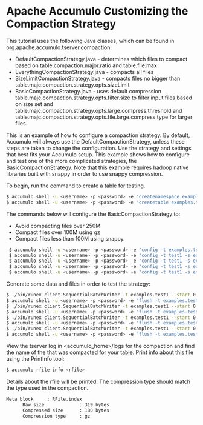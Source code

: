 <!--
Licensed to the Apache Software Foundation (ASF) under one or more
contributor license agreements.  See the NOTICE file distributed with
this work for additional information regarding copyright ownership.
The ASF licenses this file to You under the Apache License, Version 2.0
(the "License"); you may not use this file except in compliance with
the License.  You may obtain a copy of the License at

    http://www.apache.org/licenses/LICENSE-2.0

Unless required by applicable law or agreed to in writing, software
distributed under the License is distributed on an "AS IS" BASIS,
WITHOUT WARRANTIES OR CONDITIONS OF ANY KIND, either express or implied.
See the License for the specific language governing permissions and
limitations under the License.
-->
# Apache Accumulo Customizing the Compaction Strategy

This tutorial uses the following Java classes, which can be found in org.apache.accumulo.tserver.compaction: 

 * DefaultCompactionStrategy.java - determines which files to compact based on table.compaction.major.ratio and table.file.max
 * EverythingCompactionStrategy.java - compacts all files
 * SizeLimitCompactionStrategy.java - compacts files no bigger than table.majc.compaction.strategy.opts.sizeLimit
 * BasicCompactionStrategy.java - uses default compression table.majc.compaction.strategy.opts.filter.size to filter input 
                                  files based on size set and table.majc.compaction.strategy.opts.large.compress.threshold
                                  and table.majc.compaction.strategy.opts.file.large.compress.type for larger files.                            
                                  

This is an example of how to configure a compaction strategy. By default, Accumulo will always use the DefaultCompactionStrategy, unless 
these steps are taken to change the configuration.  Use the strategy and settings that best fits your Accumulo setup. This example shows
how to configure and test one of the more complicated strategies, the BasicCompactionStrategy. Note that this example requires hadoop
native libraries built with snappy in order to use snappy compression.

To begin, run the command to create a table for testing.

```bash
$ accumulo shell -u <username> -p <password> -e "createnamespace examples"
$ accumulo shell -u <username> -p <password> -e "createtable examples.test1"
```

The commands below will configure the BasicCompactionStrategy to:
 - Avoid compacting files over 250M
 - Compact files over 100M using gz
 - Compact files less than 100M using snappy.
 
```bash
 $ accumulo shell -u <username> -p <password> -e "config -t examples.test1 -s table.file.compress.type=snappy"
 $ accumulo shell -u <username> -p <password> -e "config -t test1 -s examples.table.majc.compaction.strategy=org.apache.accumulo.tserver.compaction.strategies.BasicCompactionStrategy"
 $ accumulo shell -u <username> -p <password> -e "config -t test1 -s examples.table.majc.compaction.strategy.opts.filter.size=250M"
 $ accumulo shell -u <username> -p <password> -e "config -t test1 -s examples.table.majc.compaction.strategy.opts.large.compress.threshold=100M"
 $ accumulo shell -u <username> -p <password> -e "config -t test1 -s examples.table.majc.compaction.strategy.opts.large.compress.type=gz"
```

Generate some data and files in order to test the strategy:

```bash
$ ./bin/runex client.SequentialBatchWriter -t examples.test1 --start 0 --num 10000 --size 50
$ accumulo shell -u <username> -p <password> -e "flush -t examples.test1"
$ ./bin/runex client.SequentialBatchWriter -t examples.test1 --start 0 --num 11000 --size 50
$ accumulo shell -u <username> -p <password> -e "flush -t examples.test1"
$ ./bin/runex client.SequentialBatchWriter -t examples.test1 --start 0 --num 12000 --size 50
$ accumulo shell -u <username> -p <password> -e "flush -t examples.test1"
$ ./bin/runex client.SequentialBatchWriter -t examples.test1 --start 0 --num 13000 --size 50
$ accumulo shell -u <username> -p <password> -e "flush -t examples.test1"
```

View the tserver log in <accumulo_home>/logs for the compaction and find the name of the <rfile> that was compacted for your table. Print info about this file using the PrintInfo tool:

```bash
$ accumulo rfile-info <rfile>
```
Details about the rfile will be printed. The compression type should match the type used in the compaction.

```bash    
Meta block     : RFile.index
      Raw size             : 319 bytes
      Compressed size      : 180 bytes
      Compression type     : gz
```
